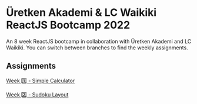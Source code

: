 # Üretken Akademi & LC Waikiki ReactJS Bootcamp 2022
An 8 week ReactJS bootcamp in collaboration with Üretken Akademi and LC Waikiki. You can switch between branches to find the weekly assignments.
## Assignments
[Week 1️⃣ - Simple Calculator](https://github.com/talhamkaramuk/UA_LCW_ReactJS_Bootcamp_2022/tree/Week_1)

[Week 2️⃣ - Sudoku Layout](https://github.com/talhamkaramuk/UA_LCW_ReactJS_Bootcamp_2022/tree/Week_2)
